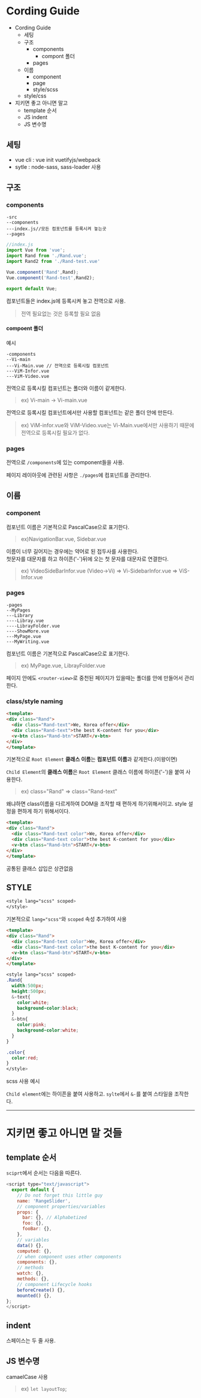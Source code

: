 # Cording Guide

- Cording Guide
  - 세팅
  - 구조
    - components
      - compont 폴더
    - pages
  - 이름
    - component
    - page
    - style/scss
  - style/css
- 지키면 좋고 아니면 말고
  - template 순서
  - JS indent
  - JS 변수명

## 세팅

- vue cli : vue init vuetifyjs/webpack
- sytle : node-sass, sass-loader 사용

## 구조

### components

```
-src
--components
---index.js//모든 컴포넌트를 등록시켜 놓는곳
--pages
```

```js
//index.js
import Vue from 'vue';
import Rand from './Rand.vue';
import Rand2 from './Rand-test.vue'

Vue.component('Rand',Rand);
Vue.component('Rand-test',Rand2);

export default Vue;
```

컴포넌트들은 index.js에 등록시켜 놓고 전역으로 사용.
> 전역 필요없는 것은 등록할 필요 없음

#### compoent 폴더
예시
```
-components
--Vi-main
---Vi-Main.vue // 전역으로 등록시킬 컴포넌트
---ViM-Infor.vue
---ViM-Video.vue
```
전역으로 등록시킬 컴포넌트는 폴더와 이름이 같게한다.
> ex) Vi-main -> Vi-main.vue

전역으로 등록시킬 컴포넌트에서만 사용할 컴포넌트는 같은 폴더 안에 만든다.
>ex) ViM-infor.vue와 ViM-Video.vue는 Vi-Main.vue에서만 사용하기 때문에 전역으로 등록시킬 필요가 없다.


### pages

전역으로 `/components`에 있는 component들을 사용.

페이지 레이아웃에 관련된 사항은 `./pages`에 컴포넌트를 관리한다.

## 이름

### component

컴포넌트 이름은 기본적으로 PascalCase으로 표기한다.
>ex)NavigationBar.vue, Sidebar.vue

이름이 너무 길어지는 경우에는 약어로 된 접두사를 사용한다.<br>
첫문자를 대문자를 하고 하이픈('-')뒤에 오는 첫 문자를 대문자로 연결한다.
>ex) VideoSideBarInfor.vue (Video->Vi) => Vi-SidebarInfor.vue => ViS-Infor.vue

### pages
```
-pages
--MyPages
---Library
----Libray.vue
----LibrayFolder.vue
----ShowMore.vue
---MyPage.vue
---MyWriting.vue
```

컴포넌트 이름은 기본적으로 PascalCase으로 표기한다.
>ex) MyPage.vue, LibrayFolder.vue

페이지 안에도 `<router-view>`로 중천된 페이지가 있을때는
폴더를 안에 만들어서 관리한다.

### class/style naming

```html
<template>
<div class="Rand">
  <div class="Rand-text">We, Korea offer</div>
  <div class="Rand-text">the best K-content for you</div>
  <v-btn class="Rand-btn">START</v-btn>
</div>
</template>
```
기본적으로 `Root Element` **클래스 이름**는 **컴포넌트 이름**과 같게한다.(이왕이면)

`Child Element`의 **클래스 이름**은 `Root Element` 클래스 이름에
하이픈('-')을 붙여 사용한다.
>ex) class="Rand" => class="Rand-text"

왜냐하면 class이름을 다르게하여 DOM을 조작할 때 편하게 하기위해서이고. style 설정을 편하게 하기 위해서이다.

```html
<template>
<div class="Rand">
  <div class="Rand-text color">We, Korea offer</div>
  <div class="Rand-text color">the best K-content for you</div>
  <v-btn class="Rand-btn">START</v-btn>
</div>
</template>
```

공통된 클래스 삽입은 상관없음


## STYLE

```css
<style lang="scss" scoped>
</style>
```
기본적으로 `lang="scss"`와 `scoped` 속성 추가하여 사용

```html
<template>
<div class="Rand">
  <div class="Rand-text color">We, Korea offer</div>
  <div class="Rand-text color">the best K-content for you</div>
  <v-btn class="Rand-btn">START</v-btn>
</div>
</template>
```
```scss
<style lang="scss" scoped>
.Rand{
  width:500px;
  height:500px;
  &-text{
    color:white;
    background-color:black;
  }
  &-btn{
    color:pink;
    background-color:white;
  }
}

.color{
  color:red;
}
</style>
```

scss 사용 예시

`Child element`에는 하이픈을 붙여 사용하고.
`sylte`에서 `&-`를 붙여 스타일을 조작한다.

<hr>

# 지키면 좋고 아니면 말 것들

## template 순서

`sciprt`에서 순서는 다음을 따른다.
```js
<script type="text/javascript">
  export default {
    // Do not forget this little guy
    name: 'RangeSlider',
    // component properties/variables
    props: {
      bar: {}, // Alphabetized
      foo: {},
      fooBar: {},
    },
    // variables
    data() {},
    computed: {},
    // when component uses other components
    components: {},
    // methods
    watch: {},
    methods: {},
    // component Lifecycle hooks
    beforeCreate() {},
    mounted() {},
};
</script>
```

## indent

스페이스는 두 줄 사용.

## JS 변수명

camaelCase 사용
>ex) `let layoutTop`;





